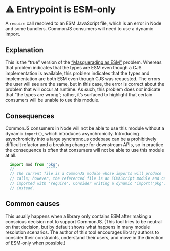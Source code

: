 # ⚠️ Entrypoint is ESM-only

A `require` call resolved to an ESM JavaScript file, which is an error in Node and some bundlers. CommonJS consumers will need to use a dynamic import.

## Explanation

This is the “true” version of the [“Masquerading as ESM”](./FalseESM.md) problem. Whereas that problem indicates that the types are ESM even though a CJS implementation is available, this problem indicates that the types and implementation are both ESM even though CJS was requested. The errors the user will see are the same, but in this case, the error is correct about the problem that will occur at runtime. As such, this problem does _not_ indicate that “the types are wrong”; rather, it’s surfaced to highlight that certain consumers will be unable to use this module.

## Consequences

CommonJS consumers in Node will not be able to use this module without a dynamic `import()`, which introduces asynchronicity. Introducing asynchronicity into a large synchronous codebase can be a prohibitively difficult refactor and a breaking change for downstream APIs, so in practice the consequence is often that consumers will not be able to use this module at all.

```ts
  import mod from "pkg";
  //              ^^^^^
  // The current file is a CommonJS module whose imports will produce 'require'
  // calls; however, the referenced file is an ECMAScript module and cannot be
  // imported with 'require'. Consider writing a dynamic 'import("pkg")' call
  // instead.
  ```

## Common causes

This usually happens when a library only contains ESM after making a conscious decision not to support CommonJS. (This tool tries to be neutral on that decision, but by default shows what happens in many module resolution scenarios. The author of this tool encourages library authors to consider their constraints, understand their users, and move in the direction of ESM-only when possible.)
